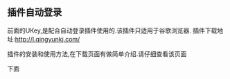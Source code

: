 ## 插件自动登录

前面的UKey,是配合自动登录插件使用的.该插件只适用于谷歌浏览器.
插件下载地址:http://l.qingyunkj.com/

插件的安装和使用方法,在下载页面有做简单介绍.请仔细查看该页面

下面